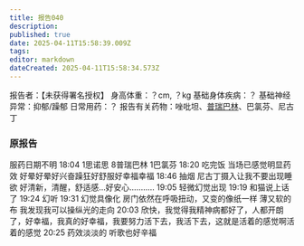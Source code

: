 ```yaml
---
title: 报告040
description: 
published: true
date: 2025-04-11T15:58:39.009Z
tags: 
editor: markdown
dateCreated: 2025-04-11T15:58:34.573Z
---
```


﻿报告者：【未获得署名授权】
身高体重：？cm, ？kg
基础身体疾病：？
基础神经异常：抑郁/躁郁
日常用药：？
报告有关药物：唑吡坦、[普瑞巴林](/PR80/)、巴氯芬、尼古丁

### 原报告
服药日期不明
18:04 1思诺思 8普瑞巴林 1巴氯芬
18:20 吃完饭 当场已感觉明显药效 好晕好晕好兴奋躁狂好舒服好幸福幸福
18:46 抽烟 尼古丁摄入让我不要出现睡欲 好清新，清醒，舒适感...好安心........…
19:05 轻微幻觉出现
19:19 和猫说上话了
19:24 幻听
19:31 幻觉具像化 房门依然在呼吸扭动，又变的像纸一样 薄又软的布 我发现我可以操纵光的走向
20:03 欣快，我觉得我精神病都好了，人都开朗了，好幸福，我真的好幸福，我要努力活下去，我活下去，这就是活着的感觉啊活着的感觉
20:25 药效淡淡的 听歌也好辛福
